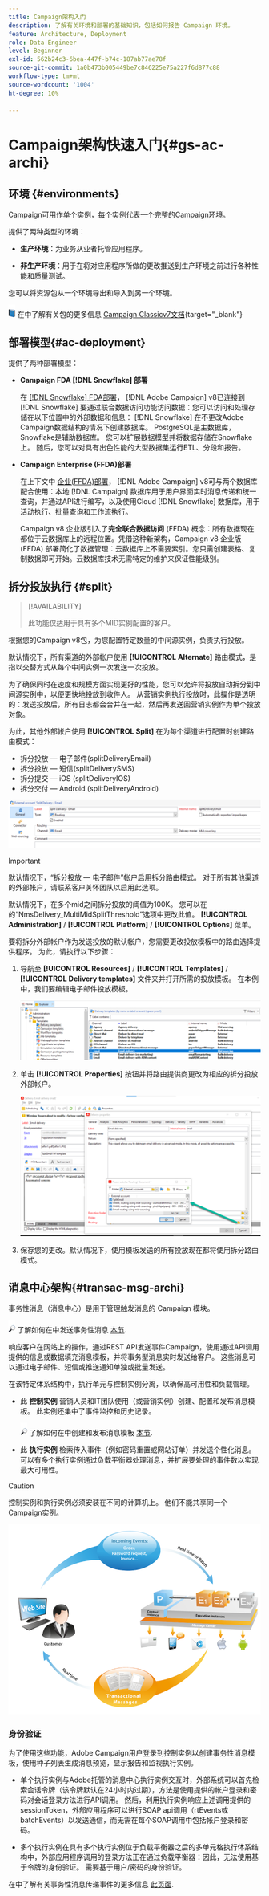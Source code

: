 ```yaml
---
title: Campaign架构入门
description: 了解有关环境和部署的基础知识，包括如何报告 Campaign 环境。
feature: Architecture, Deployment
role: Data Engineer
level: Beginner
exl-id: 562b24c3-6bea-447f-b74c-187ab77ae78f
source-git-commit: 1a0b473b005449be7c846225e75a227f6d877c88
workflow-type: tm+mt
source-wordcount: '1004'
ht-degree: 10%

---
```


# Campaign架构快速入门{#gs-ac-archi}

## 环境 {#environments}

Campaign可用作单个实例，每个实例代表一个完整的Campaign环境。

提供了两种类型的环境：

* **生产环境**：为业务从业者托管应用程序。

* **非生产环境**：用于在将对应用程序所做的更改推送到生产环境之前进行各种性能和质量测试。

您可以将资源包从一个环境导出和导入到另一个环境。

![](../assets/do-not-localize/book.png) 在中了解有关包的更多信息 [Campaign Classicv7文档](https://experienceleague.adobe.com/docs/campaign-classic/using/getting-started/administration-basics/working-with-data-packages.html){target="_blank"}

## 部署模型{#ac-deployment}

提供了两种部署模型：

* **Campaign FDA [!DNL Snowflake] 部署**

  在 [[!DNL Snowflake] FDA部署](fda-deployment.md)， [!DNL Adobe Campaign] v8已连接到 [!DNL Snowflake] 要通过联合数据访问功能访问数据：您可以访问和处理存储在以下位置中的外部数据和信息： [!DNL Snowflake] 在不更改Adobe Campaign数据结构的情况下创建数据库。 PostgreSQL是主数据库，Snowflake是辅助数据库。 您可以扩展数据模型并将数据存储在Snowflake上。 随后，您可以对具有出色性能的大型数据集运行ETL、分段和报告。

* **Campaign Enterprise (FFDA)部署**

  在上下文中 [企业(FFDA)部署](enterprise-deployment.md)， [!DNL Adobe Campaign] v8可与两个数据库配合使用：本地 [!DNL Campaign] 数据库用于用户界面实时消息传递和统一查询，并通过API进行编写，以及使用Cloud [!DNL Snowflake] 数据库，用于活动执行、批量查询和工作流执行。

  Campaign v8 企业版引入了&#x200B;**完全联合数据访问** (FFDA) 概念：所有数据现在都位于云数据库上的远程位置。凭借这种新架构，Campaign v8 企业版 (FFDA) 部署简化了数据管理：云数据库上不需要索引。您只需创建表格、复制数据即可开始。云数据库技术无需特定的维护来保证性能级别。

## 拆分投放执行 {#split}

>[!AVAILABILITY]
>
>此功能仅适用于具有多个MID实例配置的客户。

根据您的Campaign v8包，为您配置特定数量的中间源实例，负责执行投放。

默认情况下，所有渠道的外部帐户使用 **[!UICONTROL Alternate]** 路由模式，是指以交替方式从每个中间实例一次发送一次投放。

为了确保同时在速度和规模方面实现更好的性能，您可以允许将投放自动拆分到中间源实例中，以便更快地投放到收件人。 从营销实例执行投放时，此操作是透明的：发送投放后，所有日志都会合并在一起，然后再发送回营销实例作为单个投放对象。

为此，其他外部帐户使用 **[!UICONTROL Split]** 在为每个渠道进行配置时创建路由模式：

* 拆分投放 — 电子邮件(splitDeliveryEmail)
* 拆分投放 — 短信(splitDeliverySMS)
* 拆分提交 — iOS (splitDeliveryIOS)
* 拆分交付 — Android (splitDeliveryAndroid)

![](assets/splitted-delivery.png)

>[!IMPORTANT]
>
>默认情况下，“拆分投放 — 电子邮件”帐户启用拆分路由模式。 对于所有其他渠道的外部帐户，请联系客户关怀团队以启用此选项。
>
>默认情况下，在多个mid之间拆分投放的阈值为100K。 您可以在的“NmsDelivery_MultiMidSplitThreshold”选项中更改此值。 **[!UICONTROL Administration]** / **[!UICONTROL Platform]** / **[!UICONTROL Options]** 菜单。

要将拆分外部帐户作为发送投放的默认帐户，您需要更改投放模板中的路由选择提供程序。 为此，请执行以下步骤：

1. 导航至 **[!UICONTROL Resources]** / **[!UICONTROL Templates]** / **[!UICONTROL Delivery templates]** 文件夹并打开所需的投放模板。 在本例中，我们要编辑电子邮件投放模板。

   ![](assets/split-default-list.png)

1. 单击 **[!UICONTROL Properties]** 按钮并将路由提供商更改为相应的拆分投放外部帐户。

   ![](assets/split-default-delivery.png)

1. 保存您的更改。默认情况下，使用模板发送的所有投放现在都将使用拆分路由模式。

<!--In addition, you can select split external accounts as the default routing provider for all future delivery templates. To do this, change the value of the **[!UICONTROL xtkoption NmsBroadcast_DefaultProvider]** option to the name of the split account.

![](assets/split-default-options.png) -->

## 消息中心架构{#transac-msg-archi}

事务性消息（消息中心）是用于管理触发消息的 Campaign 模块。

![](../assets/do-not-localize/glass.png) 了解如何在中发送事务性消息 [本节](../send/transactional.md).

响应客户在网站上的操作，通过REST API发送事件Campaign，使用通过API调用提供的信息或数据填充消息模板，并将事务型消息实时发送给客户。 这些消息可以通过电子邮件、短信或推送通知单独或批量发送。

在该特定体系结构中，执行单元与控制实例分离，以确保高可用性和负载管理。

* 此 **控制实例** 营销人员和IT团队使用（或营销实例）创建、配置和发布消息模板。 此实例还集中了事件监控和历史记录。

  ![](../assets/do-not-localize/glass.png) 了解如何在中创建和发布消息模板 [本节](../send/transactional.md).

* 此 **执行实例** 检索传入事件（例如密码重置或网站订单）并发送个性化消息。 可以有多个执行实例通过负载平衡器处理消息，并扩展要处理的事件数以实现最大可用性。

>[!CAUTION]
>
>控制实例和执行实例必须安装在不同的计算机上。 他们不能共享同一个Campaign实例。

![](assets/messagecenter_diagram.png)

### 身份验证

为了使用这些功能，Adobe Campaign用户登录到控制实例以创建事务性消息模板，使用种子列表生成消息预览，显示报告和监视执行实例。

* 单个执行实例与Adobe托管的消息中心执行实例交互时，外部系统可以首先检索会话令牌（该令牌默认在24小时内过期），方法是使用提供的帐户登录和密码对会话登录方法进行API调用。
然后，利用执行实例响应上述调用提供的sessionToken，外部应用程序可以进行SOAP api调用（rtEvents或batchEvents）以发送通信，而无需在每个SOAP调用中包括帐户登录和密码。

* 多个执行实例在具有多个执行实例位于负载平衡器之后的多单元格执行体系结构中，外部应用程序调用的登录方法正在通过负载平衡器：因此，无法使用基于令牌的身份验证。 需要基于用户/密码的身份验证。

在中了解有关事务性消息传递事件的更多信息 [此页面](../send/event-processing.md).
